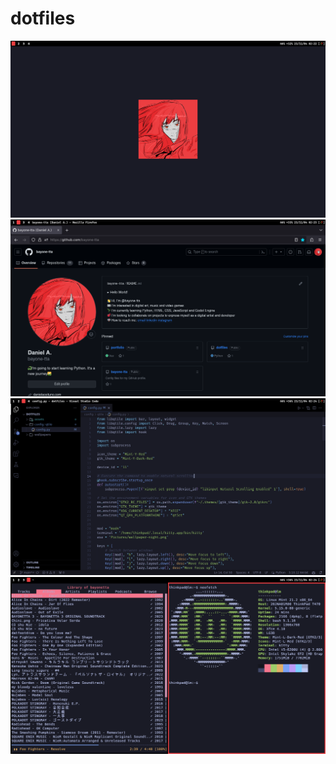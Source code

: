 # dotfiles
![ss1](assets/Screenshot_2023-11-04_02-22-30.png)
![ss1](assets/Screenshot_2023-11-04_02-23-02.png)
![ss1](assets/Screenshot_2023-11-04_02-24-10.png)
![ss1](assets/Screenshot_2023-11-04_02-24-48.png)
